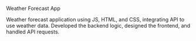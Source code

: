 Weather Forecast App

Weather forecast application using JS, HTML, and CSS, integrating API to use weather data.
Developed the backend logic, designed the frontend, and handled API requests.

